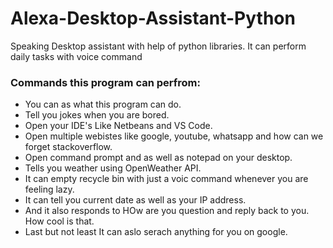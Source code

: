 # Alexa-Desktop-Assistant-Python
Speaking Desktop assistant with help of python libraries. It can perform daily tasks with voice command </br>

### Commands this program can perfrom: </br>

* You can as what this program can do. </br>
* Tell you jokes when you are bored.  </br>
* Open your IDE's Like Netbeans and VS Code.  </br>
* Open multiple webistes like google, youtube, whatsapp and how can we forget stackoverflow. </br>
* Open command prompt and as well as notepad on your desktop.</br>
* Tells you weather using OpenWeather API.</br>
* It can empty recycle bin with just a voic command whenever you are feeling lazy.</br>
* It can tell you current date as well as your IP address.</br>
* And it also responds to HOw are you question and reply back to you. How cool is that.</br>
* Last but not least It can aslo serach anything for you on google.</br>

